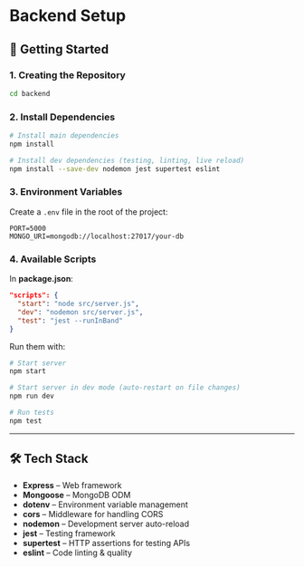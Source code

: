 # Backend Setup

## 🚀 Getting Started  

### 1. Creating the Repository  
```bash
cd backend
```

### 2. Install Dependencies  
```bash
# Install main dependencies
npm install

# Install dev dependencies (testing, linting, live reload)
npm install --save-dev nodemon jest supertest eslint
```

### 3. Environment Variables  
Create a `.env` file in the root of the project:  
```
PORT=5000
MONGO_URI=mongodb://localhost:27017/your-db
```

### 4. Available Scripts  
In **package.json**:  
```json
"scripts": {
  "start": "node src/server.js",
  "dev": "nodemon src/server.js",
  "test": "jest --runInBand"
}
```

Run them with:  
```bash
# Start server
npm start

# Start server in dev mode (auto-restart on file changes)
npm run dev

# Run tests
npm test
```

---

## 🛠️ Tech Stack  

- **Express** – Web framework  
- **Mongoose** – MongoDB ODM  
- **dotenv** – Environment variable management  
- **cors** – Middleware for handling CORS  
- **nodemon** – Development server auto-reload  
- **jest** – Testing framework  
- **supertest** – HTTP assertions for testing APIs  
- **eslint** – Code linting & quality  

